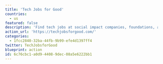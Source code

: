 ```yaml
---
title: 'Tech Jobs for Good'
countries:
  - us
featured: false
description: 'Find tech jobs at social impact companies, foundations, and innovative nonprofits in the United States. They cover all sorts of impact areas, with Environment being one you can select. Some jobs are remote, some are in-office.'
action_url: 'https://techjobsforgood.com/'
categories:
  - 1fcc2840-32ba-44fb-9b99-efe4d1397ff4
twitter: TechJobsforGood
blueprint: action
id: 6c76cbc1-a0d9-4408-9dec-08a5e6222bb1
---
```


